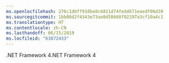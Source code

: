 ```yaml
---
ms.openlocfilehash: 276c1dbff910be8c6811d74fedd671eaedf06d39
ms.sourcegitcommit: 1bb00d2f4343e73ae8d58668f02297a3cf10a4c1
ms.translationtype: HT
ms.contentlocale: zh-CN
ms.lasthandoff: 06/15/2019
ms.locfileid: "63872433"
---
```

<span data-ttu-id="a2f41-101">.NET Framework 4</span><span class="sxs-lookup"><span data-stu-id="a2f41-101">.NET Framework 4</span></span>